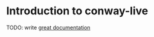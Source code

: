 # Introduction to conway-live

TODO: write [great documentation](http://jacobian.org/writing/great-documentation/what-to-write/)
